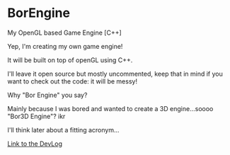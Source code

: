 # BorEngine
My OpenGL based Game Engine [C++]

Yep, I'm creating my own game engine!

It will be built on top of openGL using C++.

I'll leave it open source but mostly uncommented, keep that in mind if you want to check out the code: it will be messy!

Why "Bor Engine" you say?

Mainly because I was bored and wanted to create a 3D engine...soooo "Bor3D Engine"? ikr

I'll think later about a fitting acronym...

[Link to the DevLog](http://em.qbdp.me/devlog/2016/07/24/bor-engine-devlog-000/ "Bor Engine Devlog Index")
